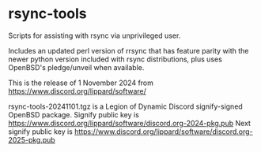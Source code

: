 # rsync-tools
Scripts for assisting with rsync via unprivileged user.

Includes an updated perl version of rrsync that has feature parity with the newer python version included with rsync distributions, plus uses OpenBSD's pledge/unveil when available.

This is the release of 1 November 2024 from https://www.discord.org/lippard/software/

rsync-tools-20241101.tgz is a Legion of Dynamic Discord signify-signed OpenBSD package. Signify public key is https://www.discord.org/lippard/software/discord.org-2024-pkg.pub
Next signify public key is https://www.discord.org/lippard/software/discord.org-2025-pkg.pub
